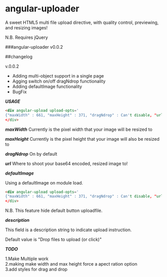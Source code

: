 angular-uploader
================

A sweet HTML5 multi file upload directive, with quality control, previewing, and resizing images!

N.B. Requires jQuery

###angular-uploader v0.0.2

##changelog

v.0.0.2

 - Adding multi-object support in a single page
 - Agging switch on/off dragNdrop functionality
 - Adding defaultImage functionality
 - BugFix 


***USAGE***

```html
<div angular-upload upload-opts='
{"maxWidth" : 661, "maxHeight" : 371, "dragNdrop" : Can't disable, "url" : "/api/saveImage"}')
</div>
```

***maxWidth*** 
Currently is the pixel width that your image will be resized to

***maxHeight*** 
Currently is the pixel height that your image will also be resized to

***dragNdrop*** 
On by default

***url*** 
Where to shoot your base64 encoded, resized image to!

***defaultImage***

Using a defaultImage on module load.

```html
<div angular-upload upload-opts='
{"maxWidth" : 661, "maxHeight" : 371, "dragNdrop" : Can't disable, "url" : "/api/saveImage", "defaultImage": "www/images/default/default.png" }')
</div>
```

N.B. This feature hide default button uploadfile.

***description***

This field is a description string to indicate upload instruction.

Default value is "Drop files to upload (or click)" 


***TODO***

  1.Make Multiple work<br>
  2.making make width and max height force a apect ration option<br>
  3.add styles for drag and drop

